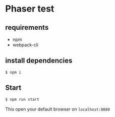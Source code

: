 # Phaser test

## requirements
* npm
* webpack-cli

## install dependencies
```
$ npm i
``` 

## Start
```bash
$ npm run start
```

This open your default browser on ```localhost:8080```
